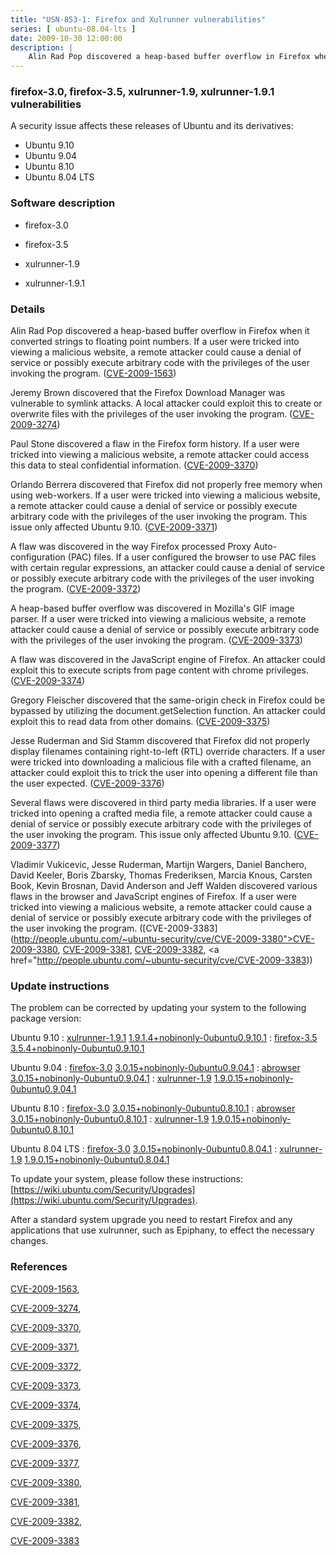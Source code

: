 ```yaml
---
title: "USN-853-1: Firefox and Xulrunner vulnerabilities"
series: [ ubuntu-08.04-lts ]
date: 2009-10-30 12:00:00
description: |
    Alin Rad Pop discovered a heap-based buffer overflow in Firefox when it converted strings to floating point numbers. If a user were tricked into viewing a malicious website, a remote attacker could cause a denial of service or possibly execute arbitrary code with the privileges of the user invoking the program. ([CVE-2009-1563](http://people.ubuntu.com/~ubuntu-security/cve/CVE-2009-1563))
--- 
```

 
### firefox-3.0, firefox-3.5, xulrunner-1.9, xulrunner-1.9.1 vulnerabilities

A security issue affects these releases of Ubuntu and its derivatives:

* Ubuntu 9.10
* Ubuntu 9.04
* Ubuntu 8.10
* Ubuntu 8.04 LTS

### Software description

* firefox-3.0 

* firefox-3.5 

* xulrunner-1.9 

* xulrunner-1.9.1 

### Details

Alin Rad Pop discovered a heap-based buffer overflow in Firefox when it converted strings to floating point numbers. If a user were tricked into viewing a malicious website, a remote attacker could cause a denial of service or possibly execute arbitrary code with the privileges of the user invoking the program. ([CVE-2009-1563](http://people.ubuntu.com/~ubuntu-security/cve/CVE-2009-1563))

Jeremy Brown discovered that the Firefox Download Manager was vulnerable to symlink attacks. A local attacker could exploit this to create or overwrite files with the privileges of the user invoking the program. ([CVE-2009-3274](http://people.ubuntu.com/~ubuntu-security/cve/CVE-2009-3274))

Paul Stone discovered a flaw in the Firefox form history. If a user were tricked into viewing a malicious website, a remote attacker could access this data to steal confidential information. ([CVE-2009-3370](http://people.ubuntu.com/~ubuntu-security/cve/CVE-2009-3370))

Orlando Berrera discovered that Firefox did not properly free memory when using web-workers. If a user were tricked into viewing a malicious website, a remote attacker could cause a denial of service or possibly execute arbitrary code with the privileges of the user invoking the program. This issue only affected Ubuntu 9.10. ([CVE-2009-3371](http://people.ubuntu.com/~ubuntu-security/cve/CVE-2009-3371))

A flaw was discovered in the way Firefox processed Proxy Auto-configuration (PAC) files. If a user configured the browser to use PAC files with certain regular expressions, an attacker could cause a denial of service or possibly execute arbitrary code with the privileges of the user invoking the program. ([CVE-2009-3372](http://people.ubuntu.com/~ubuntu-security/cve/CVE-2009-3372))

A heap-based buffer overflow was discovered in Mozilla&#39;s GIF image parser. If a user were tricked into viewing a malicious website, a remote attacker could cause a denial of service or possibly execute arbitrary code with the privileges of the user invoking the program. ([CVE-2009-3373](http://people.ubuntu.com/~ubuntu-security/cve/CVE-2009-3373))

A flaw was discovered in the JavaScript engine of Firefox. An attacker could exploit this to execute scripts from page content with chrome privileges. ([CVE-2009-3374](http://people.ubuntu.com/~ubuntu-security/cve/CVE-2009-3374))

Gregory Fleischer discovered that the same-origin check in Firefox could be bypassed by utilizing the document.getSelection function. An attacker could exploit this to read data from other domains. ([CVE-2009-3375](http://people.ubuntu.com/~ubuntu-security/cve/CVE-2009-3375))

Jesse Ruderman and Sid Stamm discovered that Firefox did not properly display filenames containing right-to-left (RTL) override characters. If a user were tricked into downloading a malicious file with a crafted filename, an attacker could exploit this to trick the user into opening a different file than the user expected. ([CVE-2009-3376](http://people.ubuntu.com/~ubuntu-security/cve/CVE-2009-3376))

Several flaws were discovered in third party media libraries. If a user were tricked into opening a crafted media file, a remote attacker could cause a denial of service or possibly execute arbitrary code with the privileges of the user invoking the program. This issue only affected Ubuntu 9.10. ([CVE-2009-3377](http://people.ubuntu.com/~ubuntu-security/cve/CVE-2009-3377))

Vladimir Vukicevic, Jesse Ruderman, Martijn Wargers, Daniel Banchero, David Keeler, Boris Zbarsky, Thomas Frederiksen, Marcia Knous, Carsten Book, Kevin Brosnan, David Anderson and Jeff Walden discovered various flaws in the browser and JavaScript engines of Firefox. If a user were tricked into viewing a malicious website, a remote attacker could cause a denial of service or possibly execute arbitrary code with the privileges of the user invoking the program. ([CVE-2009-3383](http://people.ubuntu.com/~ubuntu-security/cve/CVE-2009-3380">CVE-2009-3380</a>, <a href="http://people.ubuntu.com/~ubuntu-security/cve/CVE-2009-3381">CVE-2009-3381</a>, <a href="http://people.ubuntu.com/~ubuntu-security/cve/CVE-2009-3382">CVE-2009-3382</a>, <a href="http://people.ubuntu.com/~ubuntu-security/cve/CVE-2009-3383)) 

### Update instructions

The problem can be corrected by updating your system to the following package version:

Ubuntu 9.10
 : [xulrunner-1.9.1](https://launchpad.net/ubuntu/+source/xulrunner-1.9.1) <span> [1.9.1.4+nobinonly-0ubuntu0.9.10.1](https://launchpad.net/ubuntu/+source/xulrunner-1.9.1/1.9.1.4+nobinonly-0ubuntu0.9.10.1) </span> 
 : [firefox-3.5](https://launchpad.net/ubuntu/+source/firefox-3.5) <span> [3.5.4+nobinonly-0ubuntu0.9.10.1](https://launchpad.net/ubuntu/+source/firefox-3.5/3.5.4+nobinonly-0ubuntu0.9.10.1) </span> 

Ubuntu 9.04
 : [firefox-3.0](https://launchpad.net/ubuntu/+source/firefox-3.0) <span> [3.0.15+nobinonly-0ubuntu0.9.04.1](https://launchpad.net/ubuntu/+source/firefox-3.0/3.0.15+nobinonly-0ubuntu0.9.04.1) </span> 
 : [abrowser](https://launchpad.net/ubuntu/+source/firefox-3.0) <span> [3.0.15+nobinonly-0ubuntu0.9.04.1](https://launchpad.net/ubuntu/+source/firefox-3.0/3.0.15+nobinonly-0ubuntu0.9.04.1) </span> 
 : [xulrunner-1.9](https://launchpad.net/ubuntu/+source/xulrunner-1.9) <span> [1.9.0.15+nobinonly-0ubuntu0.9.04.1](https://launchpad.net/ubuntu/+source/xulrunner-1.9/1.9.0.15+nobinonly-0ubuntu0.9.04.1) </span> 

Ubuntu 8.10
 : [firefox-3.0](https://launchpad.net/ubuntu/+source/firefox-3.0) <span> [3.0.15+nobinonly-0ubuntu0.8.10.1](https://launchpad.net/ubuntu/+source/firefox-3.0/3.0.15+nobinonly-0ubuntu0.8.10.1) </span> 
 : [abrowser](https://launchpad.net/ubuntu/+source/firefox-3.0) <span> [3.0.15+nobinonly-0ubuntu0.8.10.1](https://launchpad.net/ubuntu/+source/firefox-3.0/3.0.15+nobinonly-0ubuntu0.8.10.1) </span> 
 : [xulrunner-1.9](https://launchpad.net/ubuntu/+source/xulrunner-1.9) <span> [1.9.0.15+nobinonly-0ubuntu0.8.10.1](https://launchpad.net/ubuntu/+source/xulrunner-1.9/1.9.0.15+nobinonly-0ubuntu0.8.10.1) </span> 

Ubuntu 8.04 LTS
 : [firefox-3.0](https://launchpad.net/ubuntu/+source/firefox-3.0) <span> [3.0.15+nobinonly-0ubuntu0.8.04.1](https://launchpad.net/ubuntu/+source/firefox-3.0/3.0.15+nobinonly-0ubuntu0.8.04.1) </span> 
 : [xulrunner-1.9](https://launchpad.net/ubuntu/+source/xulrunner-1.9) <span> [1.9.0.15+nobinonly-0ubuntu0.8.04.1](https://launchpad.net/ubuntu/+source/xulrunner-1.9/1.9.0.15+nobinonly-0ubuntu0.8.04.1) </span> 

To update your system, please follow these instructions: [https://wiki.ubuntu.com/Security/Upgrades](https://wiki.ubuntu.com/Security/Upgrades).

After a standard system upgrade you need to restart Firefox and any applications that use xulrunner, such as Epiphany, to effect the necessary changes. 

### References

 [CVE-2009-1563](http://people.ubuntu.com/~ubuntu-security/cve/CVE-2009-1563), 

 [CVE-2009-3274](http://people.ubuntu.com/~ubuntu-security/cve/CVE-2009-3274), 

 [CVE-2009-3370](http://people.ubuntu.com/~ubuntu-security/cve/CVE-2009-3370), 

 [CVE-2009-3371](http://people.ubuntu.com/~ubuntu-security/cve/CVE-2009-3371), 

 [CVE-2009-3372](http://people.ubuntu.com/~ubuntu-security/cve/CVE-2009-3372), 

 [CVE-2009-3373](http://people.ubuntu.com/~ubuntu-security/cve/CVE-2009-3373), 

 [CVE-2009-3374](http://people.ubuntu.com/~ubuntu-security/cve/CVE-2009-3374), 

 [CVE-2009-3375](http://people.ubuntu.com/~ubuntu-security/cve/CVE-2009-3375), 

 [CVE-2009-3376](http://people.ubuntu.com/~ubuntu-security/cve/CVE-2009-3376), 

 [CVE-2009-3377](http://people.ubuntu.com/~ubuntu-security/cve/CVE-2009-3377), 

 [CVE-2009-3380](http://people.ubuntu.com/~ubuntu-security/cve/CVE-2009-3380), 

 [CVE-2009-3381](http://people.ubuntu.com/~ubuntu-security/cve/CVE-2009-3381), 

 [CVE-2009-3382](http://people.ubuntu.com/~ubuntu-security/cve/CVE-2009-3382), 

 [CVE-2009-3383](http://people.ubuntu.com/~ubuntu-security/cve/CVE-2009-3383)
 
